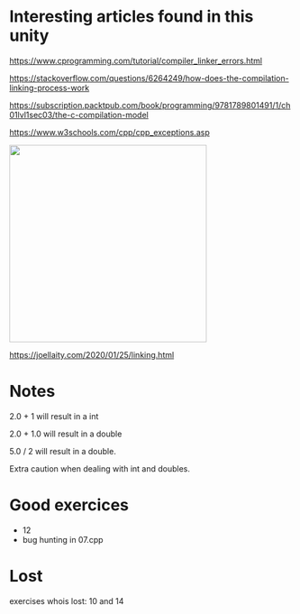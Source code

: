 # Interesting articles found in this unity
https://www.cprogramming.com/tutorial/compiler_linker_errors.html

https://stackoverflow.com/questions/6264249/how-does-the-compilation-linking-process-work

https://subscription.packtpub.com/book/programming/9781789801491/1/ch01lvl1sec03/the-c-compilation-model

https://www.w3schools.com/cpp/cpp_exceptions.asp

<img src="https://joellaity.com/assets/linking.jpeg" width="350px">

https://joellaity.com/2020/01/25/linking.html

# Notes

2.0 + 1 will result in a int

2.0 + 1.0 will result in a double

5.0 / 2 will result in a double.

Extra caution when dealing with int and doubles.


# Good exercices
- 12
- bug hunting in 07.cpp

# Lost

exercises whois lost: 10 and 14
